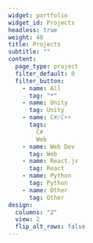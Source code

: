 ```yaml
---
widget: portfolio
widget_id: Projects
headless: true
weight: 40
title: Projects
subtitle: ""
content:
  page_type: project
  filter_default: 0
  filter_button:
    - name: All
      tag: "*"
    - name: Unity
      tag: Unity
    - name: C#/C++
      tags:
        C#
        Web
    - name: Web Dev
      tag: Web
    - name: React.js
      tag: React
    - name: Python
      tag: Python
    - name: Other
      tag: Other
design:
  columns: "2"
  view: 2
  flip_alt_rows: false
---
```

